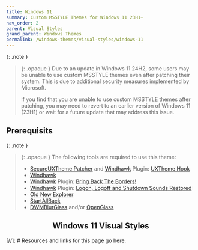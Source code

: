 ```yaml
---
title: Windows 11
summary: Custom MSSTYLE Themes for Windows 11 23H1+
nav_order: 2
parent: Visual Styles
grand_parent: Windows Themes
permalink: /windows-themes/visual-styles/windows-11
---
```


{: .note }
> {: .opaque }
> Due to an update in Windows 11 24H2, some users may be unable to use custom MSSTYLE themes even after patching their system. This is due to additional security measures implemented by Microsoft.
>
> If you find that you are unable to use custom MSSTYLE themes after patching, you may need to revert to an earlier version of Windows 11 (23H1) or wait for a future update that may address this issue.

## Prerequisits

{: .note }
> {: .opaque }
> The following tools are required to use this theme:
>
> - [SecureUXTheme Patcher] and [Windhawk] Plugin: [UXTheme Hook]
> - [Windhawk]
> - [Windhawk] Plugin: [Bring Back The Borders!]
> - [Windhawk] Plugin: [Logon, Logoff and Shutdown Sounds Restored]
> - [Old New Explorer]
> - [StartAllBack]
> - [DWMBlurGlass] and/or [OpenGlass]



<h2 align="center" class="text-delta">Windows 11 Visual Styles</h2>

<!-- ////////////////////////////////////////////////////////////////////////////////////////////////////////////////////// -->

[//]: # Resources and links for this page go here.

[Windhawk]: https://windhawk.net/
[Bring Back The Borders!]: https://windhawk.net/mods/w11-dwm-fix
[Logon, Logoff and Shutdown Sounds Restored]: https://windhawk.net/mods/logon-logoff-shutdown-sounds/
[SecureUXTheme Patcher]: https://github.com/namazso/SecureUxTheme/
[UXTheme Hook]: https://windhawk.net/mods/uxtheme-hook/
[Old New Explorer]: https://msfn.org/board/topic/170375-oldnewexplorer-119/
[DWMBlurGlass]: https://github.com/Maplespe/DWMBlurGlass
[StartAllBack]: https://www.startallback.com/
[OpenGlass]: https://virtualcustoms.net/showthread.php/88998-OpenGlass-Installer-for-Windows-11-22H2

<!-- ////////////////////////////////////////////////////////////////////////////////////////////////////////////////////// -->
